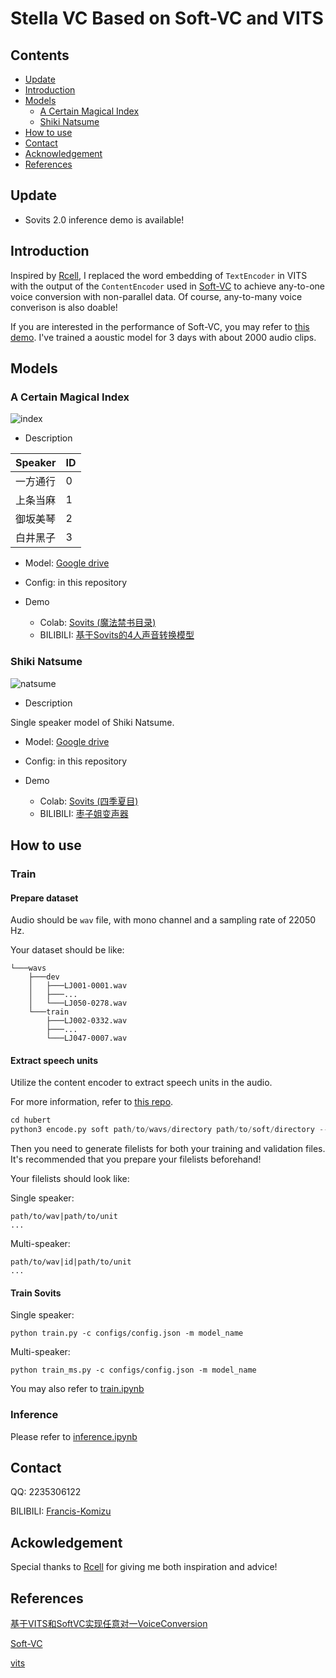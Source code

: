 <h1>Stella VC Based on Soft-VC and VITS</h1>

<h2>Contents</h2>

- [Update](#Update)
- [Introduction](#Introduction)
- [Models](#Models)
  - [A Certain Magical Index](#Index)
  - [Shiki Natsume](#Natsume)
- [How to use](#Usage)
- [Contact](#Contact)
- [Acknowledgement](#Ack)
- [References](#References)

<h2 id="Update">Update</h2>

- Sovits 2.0 inference demo is available!

<h2 id="Introduction">Introduction</h2>

Inspired by [Rcell](https://space.bilibili.com/343303724/?spm_id_from=333.999.0.0), I replaced the word embedding of `TextEncoder` in VITS with the output of the `ContentEncoder` used in [Soft-VC](https://github.com/bshall/soft-vc) to achieve any-to-one voice conversion with non-parallel data. Of course, any-to-many voice converison is also doable!

If you are interested in the performance of Soft-VC, you may refer to [this demo](https://colab.research.google.com/drive/11L10uz2VsF3_YCanXKYiA3mo9eMW4ueL?usp=sharing). I've trained a aoustic model for
3 days with about 2000 audio clips. 

<h2 id="Models">Models</h2>

<h3 id="Index">A Certain Magical Index</h3>

![index](assets/cover5.png)

- Description

|Speaker|ID|
|-|-|
|一方通行|0|
|上条当麻|1|
|御坂美琴|2|
|白井黑子|3|

- Model: [Google drive](https://drive.google.com/file/d/1QfLYyqCEKlqC6fLYccISoIRxeqKEUtLs/view?usp=sharing)

- Config: in this repository

- Demo
  - Colab: [Sovits (魔法禁书目录)](https://colab.research.google.com/drive/1OjfH2zpRkLFRp92aU6jAGhqZNopfZMjC?usp=sharing)
  - BILIBILI: [基于Sovits的4人声音转换模型](https://www.bilibili.com/video/BV1zY4y1T71W?share_source=copy_web&vd_source=630b87174c967a898cae3765fba3bfa8)

<h3 id="Natsume">Shiki Natsume</h3>

![natsume](assets/cover2.png)

- Description

Single speaker model of Shiki Natsume.

- Model: [Google drive](https://drive.google.com/file/d/1eco4a1KTQt6YHv6Nza9XesF3Ao6JktBL/view?usp=sharing)

- Config: in this repository

- Demo
  - Colab: [Sovits (四季夏目)](https://colab.research.google.com/drive/190IbYEorG1wnw-QbUPH9SD6JytLF0KRv?usp=sharing)
  - BILIBILI: [枣子姐变声器](https://www.bilibili.com/video/BV13e411u7f1?share_source=copy_web&vd_source=630b87174c967a898cae3765fba3bfa8)

<h2 id="Usage">How to use</h2>

### Train

#### Prepare dataset

Audio should be `wav` file, with mono channel and a sampling rate of 22050 Hz. 

Your dataset should be like:

```
└───wavs
    ├───dev
    │   ├───LJ001-0001.wav
    │   ├───...
    │   └───LJ050-0278.wav
    └───train
        ├───LJ002-0332.wav
        ├───...
        └───LJ047-0007.wav
```

#### Extract speech units

Utilize the content encoder to extract speech units in the audio.

For more information, refer to [this repo](https://github.com/bshall/acoustic-model).

```python
cd hubert
python3 encode.py soft path/to/wavs/directory path/to/soft/directory --extension .wav
```
Then you need to generate filelists for both your training and validation files. It's recommended that you prepare your filelists beforehand!

Your filelists should look like:

Single speaker:

```
path/to/wav|path/to/unit
...
```

Multi-speaker:

```
path/to/wav|id|path/to/unit
...
```

#### Train Sovits

Single speaker:

```
python train.py -c configs/config.json -m model_name
```

Multi-speaker:

```
python train_ms.py -c configs/config.json -m model_name
```

You may also refer to [train.ipynb](train.ipynb)

### Inference

Please refer to [inference.ipynb](inference.ipynb)

<h2 id="Contact">Contact</h2>

QQ: 2235306122

BILIBILI: [Francis-Komizu](https://space.bilibili.com/636704927)

<h2 id="Ack">Ackowledgement</h2>

Special thanks to [Rcell](https://space.bilibili.com/343303724/?spm_id_from=333.999.0.0) for giving me both inspiration and advice!

<h2 id="References">References</h2>

[基于VITS和SoftVC实现任意对一VoiceConversion](https://www.bilibili.com/video/BV1S14y1x78X?share_source=copy_web&vd_source=630b87174c967a898cae3765fba3bfa8)

[Soft-VC](https://github.com/bshall/soft-vc)

[vits](https://github.com/jaywalnut310/vits)
